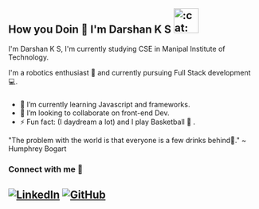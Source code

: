 ## How you Doin 👋 I'm Darshan K S <img src="https://i.imgur.com/veZrcC7.gif" alt=":cat:" width="50" />
I'm Darshan K S, I'm currently studying CSE in Manipal Institute of Technology.

I'm a robotics enthusiast 🤖 and currently pursuing Full Stack development :computer:. 

###

- 🌱 I’m currently learning Javascript and frameworks.
- 👯 I’m looking to collaborate on front-end Dev.
- ⚡ Fun fact: (I daydream a lot) and I play Basketball :basketball: .

"The problem with the world is that everyone is a few drinks behind:beer:." ~ Humphrey Bogart

<!-- ![Anurag's GitHub stats](https://github-readme-stats.vercel.app/api?username=Darshan-K-S-work&count_private=true&show_icons=true&theme=chartreuse-dark) 
[![Top Langs](https://github-readme-stats.vercel.app/api/top-langs/?username=Darshan-K-S-work&theme=chartreuse-dark&langs_count=8)](https://github.com/anuraghazra/github-readme-stats)
 -->


### Connect with me 🔗

[![LinkedIn](https://img.shields.io/badge/LinkedIn-0077B5?style=for-the-badge&logo=linkedin&logoColor=white)](https://www.linkedin.com/in/darshan-k-s/)
[![GitHub](https://img.shields.io/github/followers/Darshan-K-S-work?style=social
)](https://github.com/Darshan-K-S-work)
---
<!--  
![Darshan's GitHub stats](https://github-readme-stats.vercel.app/api?username=Darshan-K-S-work&show_icons=true&theme=radical)

[![Top Langs](https://github-readme-stats.vercel.app/api/top-langs/?username=Darshan-K-S-work&langs_count=8&theme=radical)](https://github.com/Darshan-K-S-work)

[![Readme Card](https://github-readme-stats.vercel.app/api/pin/?username=Darshan-K-S-work&repo=wall-follower-robot&theme=radical)](https://github.com/Darshan-K-S-work/wall-follower-robot)
-->



<!--
**Darshan-K-S-work/Darshan-K-S-work** is a ✨ _special_ ✨ repository because its `README.md` (this file) appears on your GitHub profile.

Here are some ideas to get you started:

- 🔭 I’m currently working on ...
- 🌱 I’m currently learning ...
- 👯 I’m looking to collaborate on ...
- 🤔 I’m looking for help with ...
- 💬 Ask me about ...
- 📫 How to reach me: ...
- 😄 Pronouns: ...
- ⚡ Fun fact: ...
-->
